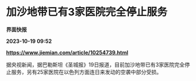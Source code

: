 # 加沙地带已有3家医院完全停止服务
**界面快报**

**2023-10-19 09:52**

**https://www.jiemian.com/article/10254739.html**

据央视新闻，据巴勒斯坦《圣城报》19日报道，目前加沙地带已有3家医院完全停止服务，另有25家医院在以色列方面连日来发动的空袭中部分受损。